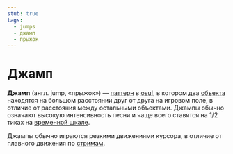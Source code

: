 ```yaml
---
stub: true
tags:
  - jumps
  - джамп
  - прыжок
---
```


# Джамп

**Джамп** (англ. jump, «прыжок») — [паттерн](/wiki/Beatmap/Pattern) в [osu!](/wiki/Game_mode/osu!), в котором два [объекта](/wiki/Hit_object) находятся на большом расстоянии друг от друга на игровом поле, в отличие от расстояния между остальными объектами. Джампы обычно означают высокую интенсивность песни и чаще всего ставятся на 1/2 тиках на [временной шкале](/wiki/Client/Beatmap_editor/Timelines#hit-objects).

Джампы обычно играются резкими движениями курсора, в отличие от плавного движения по [стримам](/wiki/Beatmap/Pattern/Stream).

